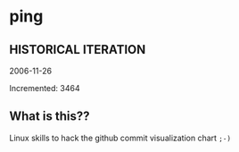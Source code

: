 # ping

## HISTORICAL ITERATION
2006-11-26

Incremented: 3464

## What is this?? 
Linux skills to hack the github commit visualization chart `;-)`
